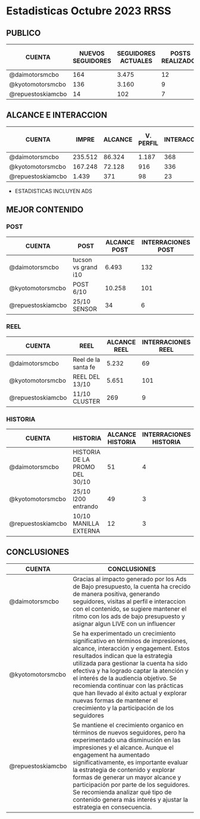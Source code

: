 # Estadisticas Octubre 2023 RRSS

## PUBLICO

| CUENTA | NUEVOS SEGUIDORES | SEGUIDORES ACTUALES | POSTS REALIZADOS | REEL REALIZADOS | HISTORIAS REALIZADAS | CONTENIDO MES ANTERIOR | 
| --- | --- | --- | --- | --- | --- | --- |
| @daimotorsmcbo | 164 | 3.475 | 12 | 2 | 48 | 53 |
| @kyotomotorsmcbo | 136 | 3.160 | 9 | 2 | 35 | 44 |
| @repuestoskiamcbo | 14 | 102 | 7 | 3 | 26 | 49 |



## ALCANCE E INTERACCION
| CUENTA | IMPRE | ALCANCE | V. PERFIL | INTERACCION | ENGAGEMENT | IMPRE M/A | ALCANCE M/A | V. PERFIL M/A | INTERACCION M/A | ENGAGEMENT M/A |
| --- | --- | --- | --- | --- | --- | --- | --- | --- | --- | --- |
| @daimotorsmcbo | 235.512 | 86.324 | 1.187 | 368 | 30.18% | 16.979 | 6.093 | 513 | 146 | 10.81% |
| @kyotomotorsmcbo | 167.248 | 72.128 | 916 | 336 | 17.35% | 9.935 | 3.126 | 333 | 58 | 12.5% |
| @repuestoskiamcbo | 1.439 | 371 | 98 | 23 | 32.61% | 2.572 | 1.410 | 172 | 18 | 13.48% |


* ESTADISTICAS INCLUYEN ADS

## MEJOR CONTENIDO

### POST

| CUENTA | POST | ALCANCE POST | INTERRACIONES POST | 
| --- | --- | --- | --- |
| @daimotorsmcbo | tucson vs grand i10 | 6.493 | 132 |
| @kyotomotorsmcbo | POST 6/10 | 10.258 | 101 |
| @repuestoskiamcbo | 25/10 SENSOR | 34 | 6 |

[^1]: ESTADISTICA CON ERROR POR PARTE DE IG

### REEL
| CUENTA | REEL | ALCANCE REEL | INTERRACIONES REEL |
| --- | --- | --- | --- |
| @daimotorsmcbo | Reel de la santa fe | 5.232 | 69 |
| @kyotomotorsmcbo | REEL DEL 13/10 | 5.651 | 101 |
| @repuestoskiamcbo | 11/10 CLUSTER | 269 | 9 |

### HISTORIA
| CUENTA | HISTORIA | ALCANCE HISTORIA | INTERRACIONES HISTORIA |
| --- | --- | --- | --- |
| @daimotorsmcbo | HISTORIA DE LA PROMO DEL 30/10 | 51 | 4 |
| @kyotomotorsmcbo | 25/10 l200 entrando | 49 | 3 |
| @repuestoskiamcbo | 10/10 MANILLA EXTERNA | 12 | 3 |




## CONCLUSIONES

| CUENTA | CONCLUSIONES |
| --- | --- |
| @daimotorsmcbo | Gracias al impacto generado por los Ads de Bajo presupuesto, la cuenta ha crecido de manera positiva, generando seguidores, visitas al perfil e interaccion con el contenido, se sugiere mantener el ritmo con los ads de bajo presupuesto y asignar algun LIVE con un influencer  |
| @kyotomotorsmcbo | Se ha experimentado un crecimiento significativo en términos de impresiones, alcance, interacción y engagement. Estos resultados indican que la estrategia utilizada para gestionar la cuenta ha sido efectiva y ha logrado captar la atención y el interés de la audiencia objetivo. Se recomienda continuar con las prácticas que han llevado al éxito actual y explorar nuevas formas de mantener el crecimiento y la participación de los seguidores |
| @repuestoskiamcbo | Se mantiene el crecimiento organico en términos de nuevos seguidores, pero ha experimentado una disminución en las impresiones y el alcance. Aunque el engagement ha aumentado significativamente, es importante evaluar la estrategia de contenido y explorar formas de generar un mayor alcance y participación por parte de los seguidores. Se recomienda analizar qué tipo de contenido genera más interés y ajustar la estrategia en consecuencia. |





